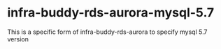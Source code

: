 # infra-buddy-rds-aurora-mysql-5.7
This is a specific form of infra-buddy-rds-aurora to specify mysql 5.7 version
